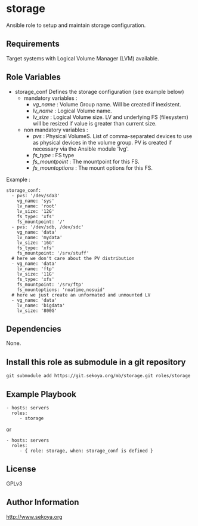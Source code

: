 # storage

Ansible role to setup and maintain storage configuration.

## Requirements

Target systems with Logical Volume Manager (LVM) available.

## Role Variables

- storage_conf
  Defines the storage configuration (see example below)
  - mandatory variables :
    - _vg_name_ : Volume Group name. Will be created if inexistent.
    - _lv_name_ : Logical Volume name.
    - _lv_size_ : Logical Volume size. LV and underlying FS (filesystem) will
      be resized if value is greater than current size.
  - non mandatory variables :
    - _pvs_ : Physical VolumeS. List of comma-separated devices to use as
      physical devices in the volume group. PV is created if necessary via the
      Ansible module 'lvg'.
    - _fs_type_ : FS type
    - _fs_mountpoint_ : The mountpoint for this FS.
    - _fs_mountoptions_ : The mount options for this FS.

Example :

    storage_conf:
      - pvs: '/dev/sda3'
        vg_name: 'sys'
        lv_name: 'root'
        lv_size: '12G'
        fs_type: 'xfs'
        fs_mountpoint: '/'
      - pvs: '/dev/sdb, /dev/sdc'
        vg_name: 'data'
        lv_name: 'mydata'
        lv_size: '16G'
        fs_type: 'xfs'
        fs_mountpoint: '/srv/stuff'
      # here we don't care about the PV distribution
      - vg_name: 'data'
        lv_name: 'ftp'
        lv_size: '11G'
        fs_type: 'xfs'
        fs_mountpoint: '/srv/ftp'
        fs_mountoptions: 'noatime,nosuid'
      # here we just create an unformated and unmounted LV
      - vg_name: 'data'
        lv_name: 'bigdata'
        lv_size: '800G'

## Dependencies

None.

## Install this role as submodule in a git repository

`git submodule add https://git.sekoya.org/mb/storage.git roles/storage`

## Example Playbook

    - hosts: servers
      roles:
         - storage
or

    - hosts: servers
      roles:
         - { role: storage, when: storage_conf is defined }

## License

GPLv3

## Author Information

http://www.sekoya.org
